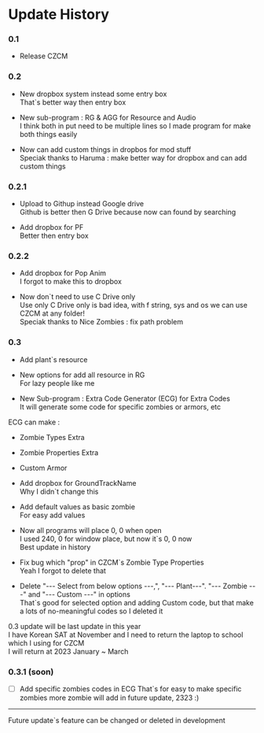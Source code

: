 # Update History

### 0.1

- Release CZCM

### 0.2

- New dropbox system instead some entry box  
That`s better way then entry box  

- New sub-program : RG & AGG for Resource and Audio  
I think both in put need to be multiple lines so I made program for make both things easily  

- Now can add custom things in dropbos for mod stuff  
Speciak thanks to Haruma : make better way for dropbox and can add custom things

### 0.2.1

- Upload to Githup instead Google drive  
Github is better then G Drive because now can found by searching  

- Add dropbox for PF  
Better then entry box  

### 0.2.2

- Add dropbox for Pop Anim  
I forgot to make this to dropbox  

- Now don`t need to use C Drive only  
Use only C Drive only is bad idea, with f string, sys and os we can use CZCM at any folder!  
Speciak thanks to Nice Zombies : fix path problem

### 0.3

 - Add plant`s resource
 - New options for add all resource in RG  
For lazy people like me  

 - New Sub-program : Extra Code Generator (ECG) for Extra Codes  
It will generate some code for specific zombies or armors, etc  

ECG can make : 
 - Zombie Types Extra    
 - Zombie Properties Extra 
 - Custom Armor

 - Add dropbox for GroundTrackName  
Why I didn`t change this  

 - Add default values as basic zombie  
For easy add values 

 - Now all programs will place 0, 0 when open  
I used 240, 0 for window place, but now it`s 0, 0 now  
Best update in history

 - Fix bug which "prop" in CZCM`s Zombie Type Properties  
Yeah I forgot to delete that

 - Delete "--- Select from below options ---,", "--- Plant---". "--- Zombie ---" and "--- Custom ---" in options  
That`s good for selected option and adding Custom code, but that make a lots of no-meaningful codes so I deleted it

0.3 update will be last update in this year  
I have Korean SAT at November and I need to return the laptop to school which I using for CZCM  
I will return at 2023 January ~ March

### 0.3.1 (soon)

 - [ ] Add specific zombies codes in ECG
That`s for easy to make specific zombies more zombie will add in future update, 2323 :)


---

Future update`s feature can be changed or deleted in development
